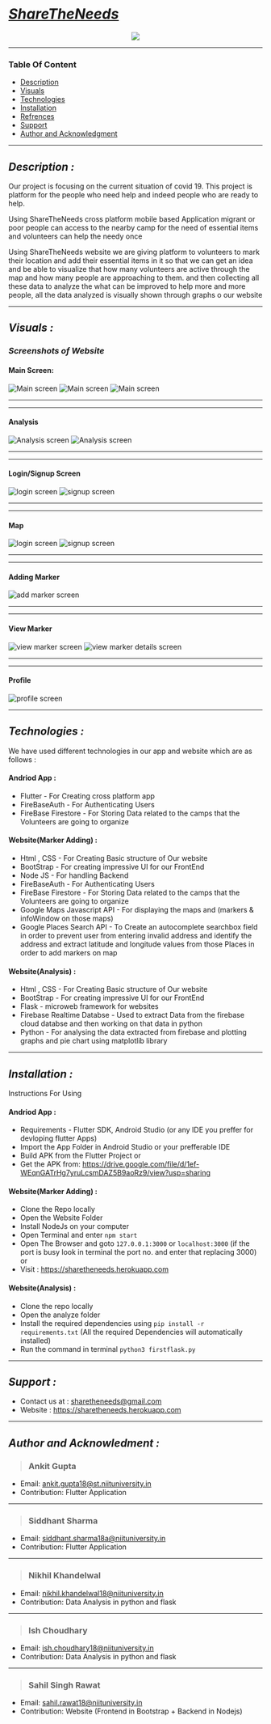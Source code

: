 
# [___ShareTheNeeds___](https://sharetheneeds.herokuapp.com)
<p align="center">
  <img src="./lotus_large.png">
</p>

____


### Table Of Content

- [Description](#description)
- [Visuals](#visuals)
- [Technologies](#technologies)
- [Installation](#installation)
- [Refrences](#refrences)
- [Support](#support)
- [Author and Acknowledgment](#author_acknowledgment)

____
##  *Description :*
Our project is focusing on the current situation of covid 19. This project is platform for the people who need help and indeed people who are ready to help. 

Using ShareTheNeeds cross platform mobile based Application migrant or poor people can access to the nearby camp for the need of essential items and volunteers can help the needy once

Using ShareTheNeeds website we are giving platform to volunteers to mark their location and add their essential items in it so that we can get an idea and be able to visualize that how many volunteers are active through the map and how many people are approaching to them. and then collecting all these data to analyze the what can be improved to help more and more people, all the data analyzed is visually shown through graphs o  our website

___


## *Visuals :*
### *Screenshots of Website*
#### Main Screen:
![Main screen](./scrrenshots_web/main_page.png)
![Main screen](./scrrenshots_web/main_page2.png)
![Main screen](./scrrenshots_web/main_page3.png)

___
___
#### Analysis
![Analysis screen](./scrrenshots_web/analysis_page.png)
![Analysis screen](./scrrenshots_web/analysis_page2.png)

___
___
#### Login/Signup Screen
![login screen](./scrrenshots_web/login_page.png)
![signup screen](./scrrenshots_web/signup_page.png)

___
___
#### Map
![login screen](./scrrenshots_web/map_page.png)
![signup screen](./scrrenshots_web/map_marker_page.png)

___
___
#### Adding Marker 
![add marker screen](./scrrenshots_web/add_marker_page.png)

___
___
#### View Marker
![view marker screen](./scrrenshots_web/view_marker_page.png)
![view marker details screen](./scrrenshots_web/view_marker_details_page.png)

___
___
#### Profile
![profile screen](./scrrenshots_web/profile_page.png)

___
## *Technologies :*

We have used different technologies in our app and website which are as follows :
#### Andriod App :
- Flutter - For Creating cross platform app
- FireBaseAuth - For Authenticating Users 
- FireBase Firestore - For Storing Data related to the camps that the Volunteers are going to organize

#### Website(Marker Adding) :
- Html , CSS - For Creating Basic structure of Our website
- BootStrap - For creating impressive UI for our FrontEnd
- Node JS - For handling Backend
- FireBaseAuth - For Authenticating Users
- FireBase Firestore - For Storing Data related to the camps that the Volunteers are going to organize
- Google Maps Javascript API - For displaying the maps and (markers & infoWindow on those maps)
- Google Places Search API - To Create an autocomplete searchbox field in order to prevent user from entering invalid address and identify the address and extract latitude and longitude values from those Places in order to add markers on map

#### Website(Analysis) :
- Html , CSS - For Creating Basic structure of Our website
- BootStrap - For creating impressive UI for our FrontEnd
- Flask - microweb framework for websites
- Firebase Realtime Databse - Used to extract Data from the firebase cloud databse and then working on that data in python 
- Python - For analysing the data extracted from firebase and plotting graphs and pie chart using matplotlib library

___
## *Installation :*
Instructions For Using
#### Andriod App : 
- Requirements - Flutter SDK, Android Studio (or any IDE you preffer for devloping flutter Apps)
- Import the App Folder in Android Studio or your prefferable IDE 
- Build APK from the Flutter Project or 
- Get the APK from: https://drive.google.com/file/d/1ef-WEqnGATrHg7yruLcsmDAZ5B9aoRz9/view?usp=sharing

#### Website(Marker Adding) :
- Clone the Repo locally
- Open the Website Folder
- Install NodeJs on your computer
- Open Terminal and enter `npm start`
- Open The Browser and goto `127.0.0.1:3000` or `localhost:3000` (if the port is busy look in terminal the port no. and enter that replacing 3000) or
- Visit : https://sharetheneeds.herokuapp.com

#### Website(Analysis) :
- Clone the repo locally
- Open the analyze folder
- Install the required dependencies using `pip install -r requirements.txt` (All the required Dependencies will automatically installed)
- Run the command in terminal `python3 firstflask.py`

___

## *Support :*
- Contact us at : sharetheneeds@gmail.com
- Website : https://sharetheneeds.herokuapp.com
___

## *Author and Acknowledment :*

> ### Ankit Gupta
- Email: ankit.gupta18@st.niituniversity.in
- Contribution: Flutter Application

___
> ### Siddhant Sharma
- Email: siddhant.sharma18a@niituniversity.in
- Contribution: Flutter Application

___
> ### Nikhil Khandelwal
- Email: nikhil.khandelwal18@niituniversity.in
- Contribution: Data Analysis in python and flask

___
> ### Ish Choudhary
- Email: ish.choudhary18@niituniversity.in
- Contribution: Data Analysis in python and flask

___
> ### Sahil Singh Rawat
- Email: sahil.rawat18@niituniversity.in
- Contribution: Website (Frontend in Bootstrap + Backend in Nodejs)



